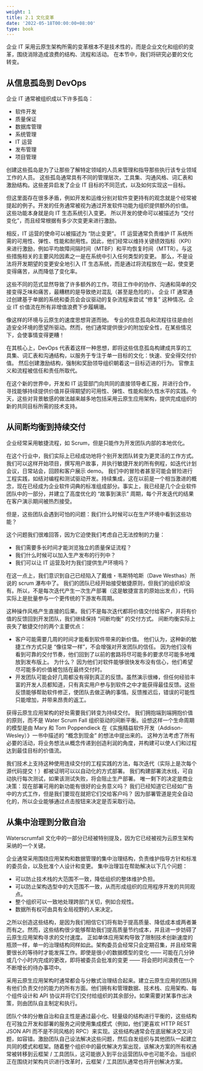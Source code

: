 ```yaml
---
weight: 1
title: 2.1 文化变革
date: '2022-05-18T00:00:00+08:00'
type: book
---
```


企业 IT 采用云原生架构所需的变革根本不是技术性的，而是企业文化和组织的变革，围绕消除造成浪费的结构、流程和活动。 在本节中，我们将研究必要的文化转变。

## 从信息孤岛到 DevOps

企业 IT 通常被组织成以下许多孤岛：

- 软件开发
- 质量保证
- 数据库管理
- 系统管理
- IT 运营
- 发布管理
- 项目管理

创建这些孤岛是为了让那些了解特定领域的人员来管理和指导那些执行该专业领域工作的人员。 这些孤岛通常具有不同的管理层次，工具集、沟通风格、词汇表和激励结构。这些差异启发了企业 IT 目标的不同范式，以及如何实现这一目标。

但这里面存在很多矛盾，例如开发和运维分别对软件变更持有的观念就是个经常被提起的例子。开发的任务通常被视为通过开发软件功能为组织提供额外的价值。 这些功能本身就是向 IT 生态系统引入变更。 所以开发的使命可以被描述为 “交付变化”，而且经常根据有多少次变更来进行激励。

相反，IT 运营的使命可以被描述为 “防止变更”。 IT 运营通常负责维护 IT 系统所需的可用性、弹性、性能和耐用性。因此，他们经常以维持关键绩效指标（KPI）来进行激励，例如平均故障间隔时间（MTBF）和平均恢复时间（MTTR）。与这些措施相关的主要风险因素之一是在系统中引入任何类型的变更。 那么，不是设法将开发期望的变更安全地引入 IT 生态系统，而是通过将流程放在一起，使变更变得痛苦，从而降低了变化率。

这些不同的范式显然导致了许多额外的工作。项目工作中的协作、沟通和简单的交接变得乏味和痛苦，最糟糕的是导致绝对混乱（甚至是危险的）。 企业 IT 通常通过创建基于单据的系统和委员会会议驱动的复杂流程来尝试 “修复” 这种情况。企业 IT 价值流在所有非增值浪费下步履瞒珊。

像这样的环境与云原生的速度思想背道而驰。 专业的信息孤岛和流程往往是由创造安全环境的愿望所驱动。然而，他们通常提供很少的附加安全性，在某些情况下，会使事情变得更糟！

在其核心上，DevOps 代表着这样一种思想，即将这些信息孤岛构建成共享的工具集、词汇表和沟通结构，以服务于专注于单一目标的文化：快速、安全得交付价值。 然后创建激励结构，强制和奖励领导组织朝着这一目标迈进的行为。 官僚主义和流程被信任和责任所取代。

在这个新的世界中，开发和 IT 运营部门向共同的直接领导者汇报，并进行合作，寻找能够持续提供价值并获得期望的可用性、弹性、性能和耐久性水平的实践。今天，这些对背景敏感的做法越来越多地包括采用云原生应用架构，提供完成组织的新的共同目标所需的技术支持。

## 从间断均衡到持续交付

企业经常采用敏捷流程，如 Scrum，但是只能作为开发团队内部的本地优化。

在这个行业中，我们实际上已经成功地将个别开发团队转变为更灵活的工作方式。 我们可以这样开始项目，撰写用户故事，并执行敏捷开发的所有例程，如迭代计划会议，日常站会，回顾和客户展示 demo。 我们中的冒险者甚至可能会冒险进行工程实践，如结对编程和测试驱动开发。持续集成，这在以前是一个相当激进的概念，现在已经成为企业软件词典的标准组成部分。事实上，我已经是几个企业软件团队中的一部分，并建立了高度优化的 “故事到演示” 周期，每个开发迭代的结果在客户演示期间被热烈接受。

但是，这些团队会遇到可怕的问题：我们什么时候可以在生产环境中看到这些功能？

这个问题我们很难回答，因为它迫使我们考虑自己无法控制的力量：

- 我们需要多长时间才能浏览独立的质量保证流程？
- 我们什么时候可以加入生产发布的行列中？
- 我们可以让 IT 运营及时为我们提供生产环境吗？

在这一点上，我们意识到自己已经陷入了戴维・韦斯特哈斯（Dave Westhas）所说的 scrum 瀑布中了。 我们的团队已经开始接受敏捷原则，但我们的组织却没有。所以，不是每次迭代产生一次生产部署（这是敏捷宣言的原始出发点），代码实际上是批量参与一个更传统的下游发布周期。

这种操作风格产生直接的后果。我们不是每次迭代都将价值交付给客户，并将有价值的反馈回到开发团队，我们继续保持 “间断均衡” 的交付方式。 间断均衡实际上丧失了敏捷交付的两个主要优点：

- 客户可能需要几周的时间才能看到软件带来的新价值。 他们认为，这种新的敏捷工作方式只是 “像往常一样”，不会增强对开发团队的信任。 因为他们没有看到可靠的交付节奏，他们回到了以前的套路将尽可能多的要求尽可能多地堆放到发布版上。 为什么？ 因为他们对软件能够很快发布没有信心，他们希望尽可能多的价值被包括在最终交付时。
- 开发团队可能会好几周都没有得到真正的反馈。虽然演示很棒，但任何经验丰富的开发人员都知道，只有真实用户参与到软件之中才能获得最佳反馈。这些反馈能够帮助软件修正，使团队去做正确的事情。反馈推迟后，错误的可能性只能增加，并带来昂贵的返工。

获得云原生应用架构的好处需要我们转变为持续交付。 我们拥抱端到端拥抱价值的原则，而不是 Water Scrum Fall 组织驱动的间断平衡。设想这样一个生命周期的模型是由 Mary 和 Tom Poppendieck 在《实施精益软件开发（Addison-Wesley）》一书中描述的 “概念到现金” 的想法中提出来的。 这种方法考虑了所有必要的活动，将业务想法从概念传递到创造利润的角度，并构建可以使人们和过程达到最佳目标的价值流。

我们技术上支持这种使用连续交付的工程实践的方法，每次迭代（实际上是次每个源代码提交！）都被证明可以以自动化的方式部署。 我们构建部署流水线，可自动执行每次测试，如果该测试失败，将会阻止生产部署。 唯一剩下的决定是商业决策：现在部署可用的新功能有很好的业务意义吗？ 我们已经知道它已经如广告中的方式工作，但是我们要现在就把它们交给客户吗？ 因为部署管道是完全自动化的，所以企业能够通过点击按钮来决定是否采取行动。

## 从集中治理到分散自治

Waterscrumfall 文化中的一部分已经被特别提及，因为它已经被视为云原生架构采纳的一个关键。

企业通常采用围绕应用架构和数据管理的集中治理结构，负责维护指导方针和标准的委员会，以及批准个人设计和变更。 集中治理旨在帮助解决以下几个问题：

- 可以防止技术栈的大范围不一致，降低组织的整体维护负担。
- 可以防止架构选型中的大范围不一致，从而形成组织的应用程序开发的共同观点。
- 整个组织可以一致地处理跨部门关切，例如合规性。
- 数据所有权可由具有全局视野的人来决定。

之所以创造这些结构，是因为我们相信它们将有助于提高质量、降低成本或两者兼而有之。然而，这些结构很少能够帮助我们提高质量节约成本，并且进一步妨碍了云原生应用架构寻求的交付速度。 正如单体应用架构导致了限制技术创新速度的瓶颈一样，单一的治理结构同样如此。架构委员会经常只会定期召集，并且经常需要很长的等待时才能发挥工作。即使是很小的数据模型的变化 —— 可能在几分钟或几个小时内完成的更改，即将被委员会批准的变更 —— 将会把时间浪费在一个不断增长的待办事项中。

采用云原生应用架构时通常都会与分散式治理结合起来。建立云原生应用的团队拥有他们负责交付的能力的所有方面。他们拥有和管理数据、技术栈、应用架构、每个组件设计和 API 协议并将它们交付给组织的其余部分。如果需要对某事作出决策，则由团队自主制定和执行。

团队个体的分散自治和自主性是通过最小化、轻量级的结构进行平衡的，这些结构在可独立开发和部署的服务之间使用集成模式（例如，他们更喜欢 HTTP REST JSON API 而不是不同风格的 RPC）来实现。这些结构通常会在底层解决交叉问题，如容错。激励团队自己设法解决这些问题，然后自发组织与其他团队一起建立共同的模式和框架。随着整个组织中的最优解决方案出现，该解决方案的所有权通常被转移到云框架 / 工具团队，这可能嵌入到平台运营团队中也可能不会。当组织正在围绕对架构共识进行改革时，云框架 / 工具团队通常也将开创解决方案。